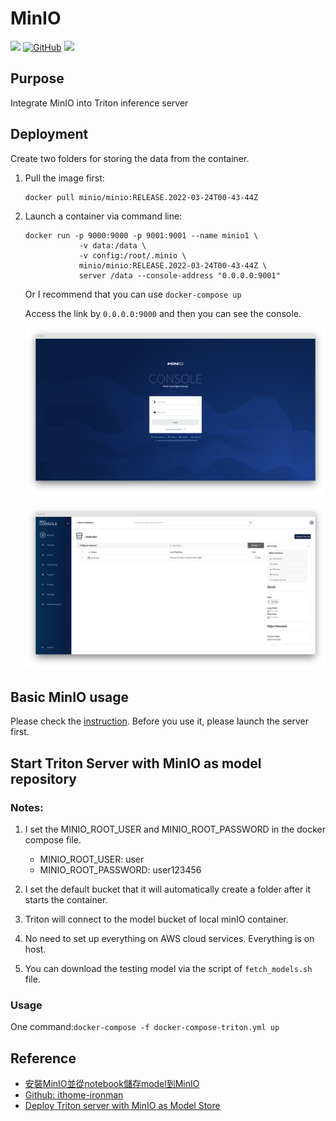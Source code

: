 # MinIO
[![](https://img.shields.io/badge/Author-Chieh-blue?style=for-the-badge&logo=appveyor)](https://hackmd.io/@Chieh) [![GitHub](https://img.shields.io/badge/github-%23121011.svg?style=for-the-badge&logo=github&logoColor=white)](https://github.com/chiehpower) [![](https://img.shields.io/badge/MinIO-RELEASE.2022--03--24T00--43--44Z-green?style=for-the-badge&logo=themoviedatabase)](https://hub.docker.com/layers/minio/minio/minio/RELEASE.2022-03-24T00-43-44Z/images/sha256-ffbd26fc05e4d7423421486f0433f9d4bd27e3ea38b6c02d68d8d5bcac75af67?context=explore)

## Purpose 

Integrate MinIO into Triton inference server

## Deployment

Create two folders for storing the data from the container.
1. Pull the image first:
    ```
    docker pull minio/minio:RELEASE.2022-03-24T00-43-44Z
    ```

2. Launch a container via command line:
    ```
    docker run -p 9000:9000 -p 9001:9001 --name minio1 \
                -v data:/data \
                -v config:/root/.minio \
                minio/minio:RELEASE.2022-03-24T00-43-44Z \
                server /data --console-address "0.0.0.0:9001"
    ```

    Or I recommend that you can use `docker-compose up`

    Access the link by `0.0.0.0:9000` and then you can see the console.

    ![](./assets/console.png) 

    ![](./assets/1.png)

## Basic MinIO usage

Please check the [instruction](./Instruction.ipynb). Before you use it, please launch the server first.

## Start Triton Server with MinIO as model repository

### Notes:

1. I set the MINIO_ROOT_USER and MINIO_ROOT_PASSWORD in the docker compose file. 

   - MINIO_ROOT_USER: user
   - MINIO_ROOT_PASSWORD: user123456
2. I set the default bucket that it will automatically create a folder after it starts the container.
3. Triton will connect to the model bucket of local minIO container.
4. No need to set up everything on AWS cloud services. Everything is on host.
5. You can download the testing model via the script of `fetch_models.sh` file.

### Usage

One command:`docker-compose -f docker-compose-triton.yml up`

## Reference

- [安裝MinIO並從notebook儲存model到MinIO](https://ithelp.ithome.com.tw/articles/10275077?sc=hot)
- [Github: ithome-ironman](https://github.com/masonwu1762/ithome-ironman)
- [Deploy Triton server with MinIO as Model Store](https://github.com/triton-inference-server/server/issues/4102)

